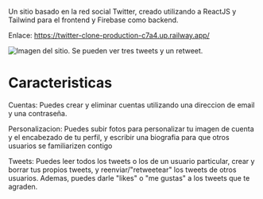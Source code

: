 Un sitio basado en la red social Twitter, creado utilizando a ReactJS y Tailwind para el frontend y Firebase como backend.

Enlace: https://twitter-clone-production-c7a4.up.railway.app/

![Imagen del sitio. Se pueden ver tres tweets y un retweet.](https://user-images.githubusercontent.com/95064346/214757012-103f5316-d76a-44cf-8c97-27b8bcd607dd.png)

# Caracteristicas

Cuentas: Puedes crear y eliminar cuentas utilizando una direccion de email y una contraseña. 

Personalizacion: Puedes subir fotos para personalizar tu imagen de cuenta y el encabezado de tu perfil, y escribir una biografia para que otros usuarios
se familiarizen contigo

Tweets: Puedes leer todos los tweets o los de un usuario particular, crear y borrar tus propios tweets, y reenviar/"retweetear" los tweets de otros usuarios. Ademas, puedes darle "likes" o "me gustas" a los tweets que te agraden.
